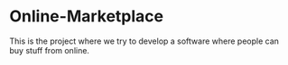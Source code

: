 # Online-Marketplace
This is the project where we try to develop a software where people can buy stuff from online.
